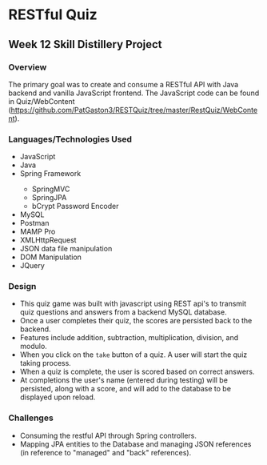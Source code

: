 # RESTful Quiz
#####


## Week 12 Skill Distillery Project 

### Overview 
The primary goal was to create and consume a RESTful API with Java backend and vanilla JavaScript frontend. 
The JavaScript code can be found in Quiz/WebContent (https://github.com/PatGaston3/RESTQuiz/tree/master/RestQuiz/WebContent).

### Languages/Technologies Used
<ul>
<li>JavaScript</li>
<li>Java</li>
<li>Spring Framework</li>
 <ul>
 <li>SpringMVC</li>
 <li>SpringJPA </li>
 <li>bCrypt Password Encoder</li>
 </ul>
<li>MySQL</li>
<li>Postman</li>
<li>MAMP Pro </li>
<li>XMLHttpRequest</li>
<li>JSON data file manipulation</li>
<li>DOM Manipulation</li>
<li>JQuery</li>
</ul>

### Design
* This quiz game was built with javascript using REST api's to transmit quiz questions and answers from a backend MySQL database.
* Once a user completes their quiz, the scores are persisted back to the backend.
* Features include addition, subtraction, multiplication, division, and modulo.
* When you click on the `take` button of a quiz. A user will start the quiz taking process.
* When a quiz is complete, the user is scored based on correct answers.
* At completions the user's name (entered during testing) will be persisted, along with a score, and will add to the database to be displayed upon reload.

### Challenges

- Consuming the restful API through Spring controllers. 
- Mapping JPA entities to the Database and managing JSON references (in reference to "managed" and "back" references).
 

